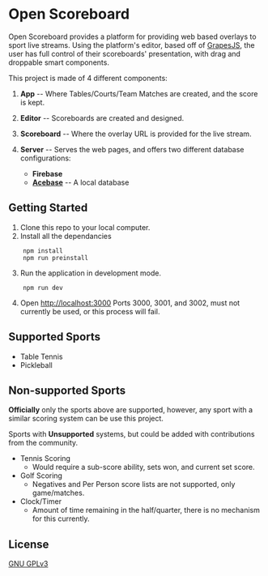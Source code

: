 # Open Scoreboard

Open Scoreboard provides a platform for providing web based overlays to sport live streams. Using the platform's editor, based off of [GrapesJS](https://github.com/GrapesJS/grapesjs), the user has full control of their scoreboards' presentation, with drag and droppable smart components.

This project is made of 4 different components:
    
1. **App** -- Where Tables/Courts/Team Matches are created, and the score is kept.
2. **Editor** -- Scoreboards are created and designed.
3. **Scoreboard** -- Where the overlay URL is provided for the live stream.
4. **Server** -- Serves the web pages, and offers two different database configurations:

    * **Firebase**
    * [**Acebase**](https://github.com/appy-one/acebase) -- A local database


## Getting Started
1. Clone this repo to your local computer.
2. Install all the dependancies
``` shell
    npm install
    npm run preinstall
```
3. Run the application in development mode.
``` shell
    npm run dev
```
4. Open [http://localhost:3000](http://localhost:3000) Ports 3000, 3001, and 3002, must not currently be used, or this process will fail.


## Supported Sports

* Table Tennis
* Pickleball

## Non-supported Sports

**Officially** only the sports above are supported, however, any sport with a similar scoring system can be use this project. 

Sports with **Unsupported** systems, but could be added with contributions from the community.
* Tennis Scoring
    * Would require a sub-score ability, sets won, and current set score.
* Golf Scoring
    * Negatives and Per Person score lists are not supported, only game/matches.
* Clock/Timer
    * Amount of time remaining in the half/quarter, there is no mechanism for this currently.


## License

[GNU GPLv3](https://www.gnu.org/licenses/gpl-3.0.en.html)